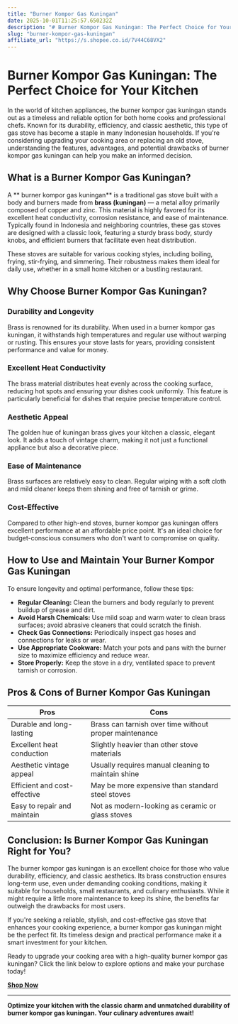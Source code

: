 ```yaml
---
title: "Burner Kompor Gas Kuningan"
date: 2025-10-01T11:25:57.650232Z
description: "# Burner Kompor Gas Kuningan: The Perfect Choice for Your Kitchen..."
slug: "burner-kompor-gas-kuningan"
affiliate_url: "https://s.shopee.co.id/7V44C68VX2"
---
```

# Burner Kompor Gas Kuningan: The Perfect Choice for Your Kitchen

In the world of kitchen appliances, the burner kompor gas kuningan stands out as a timeless and reliable option for both home cooks and professional chefs. Known for its durability, efficiency, and classic aesthetic, this type of gas stove has become a staple in many Indonesian households. If you're considering upgrading your cooking area or replacing an old stove, understanding the features, advantages, and potential drawbacks of burner kompor gas kuningan can help you make an informed decision.

## What is a Burner Kompor Gas Kuningan?

A ** burner kompor gas kuningan** is a traditional gas stove built with a body and burners made from **brass (kuningan)** — a metal alloy primarily composed of copper and zinc. This material is highly favored for its excellent heat conductivity, corrosion resistance, and ease of maintenance. Typically found in Indonesia and neighboring countries, these gas stoves are designed with a classic look, featuring a sturdy brass body, sturdy knobs, and efficient burners that facilitate even heat distribution.

These stoves are suitable for various cooking styles, including boiling, frying, stir-frying, and simmering. Their robustness makes them ideal for daily use, whether in a small home kitchen or a bustling restaurant.

## Why Choose Burner Kompor Gas Kuningan?

### Durability and Longevity

Brass is renowned for its durability. When used in a burner kompor gas kuningan, it withstands high temperatures and regular use without warping or rusting. This ensures your stove lasts for years, providing consistent performance and value for money.

### Excellent Heat Conductivity

The brass material distributes heat evenly across the cooking surface, reducing hot spots and ensuring your dishes cook uniformly. This feature is particularly beneficial for dishes that require precise temperature control.

### Aesthetic Appeal

The golden hue of kuningan brass gives your kitchen a classic, elegant look. It adds a touch of vintage charm, making it not just a functional appliance but also a decorative piece.

### Ease of Maintenance

Brass surfaces are relatively easy to clean. Regular wiping with a soft cloth and mild cleaner keeps them shining and free of tarnish or grime.

### Cost-Effective

Compared to other high-end stoves, burner kompor gas kuningan offers excellent performance at an affordable price point. It's an ideal choice for budget-conscious consumers who don't want to compromise on quality.

## How to Use and Maintain Your Burner Kompor Gas Kuningan

To ensure longevity and optimal performance, follow these tips:

- **Regular Cleaning:** Clean the burners and body regularly to prevent buildup of grease and dirt.
- **Avoid Harsh Chemicals:** Use mild soap and warm water to clean brass surfaces; avoid abrasive cleaners that could scratch the finish.
- **Check Gas Connections:** Periodically inspect gas hoses and connections for leaks or wear.
- **Use Appropriate Cookware:** Match your pots and pans with the burner size to maximize efficiency and reduce wear.
- **Store Properly:** Keep the stove in a dry, ventilated space to prevent tarnish or corrosion.

## Pros & Cons of Burner Kompor Gas Kuningan

| **Pros**                                    | **Cons**                                      |
|----------------------------------------------|------------------------------------------------|
| Durable and long-lasting                   | Brass can tarnish over time without proper maintenance |
| Excellent heat conduction                  | Slightly heavier than other stove materials  |
| Aesthetic vintage appeal                    | Usually requires manual cleaning to maintain shine |
| Efficient and cost-effective               | May be more expensive than standard steel stoves |
| Easy to repair and maintain                | Not as modern-looking as ceramic or glass stoves |

## Conclusion: Is Burner Kompor Gas Kuningan Right for You?

The burner kompor gas kuningan is an excellent choice for those who value durability, efficiency, and classic aesthetics. Its brass construction ensures long-term use, even under demanding cooking conditions, making it suitable for households, small restaurants, and culinary enthusiasts. While it might require a little more maintenance to keep its shine, the benefits far outweigh the drawbacks for most users.

If you're seeking a reliable, stylish, and cost-effective gas stove that enhances your cooking experience, a burner kompor gas kuningan might be the perfect fit. Its timeless design and practical performance make it a smart investment for your kitchen.

Ready to upgrade your cooking area with a high-quality burner kompor gas kuningan? Click the link below to explore options and make your purchase today!

**[Shop Now](https://s.shopee.co.id/7V44C68VX2)**

---

**Optimize your kitchen with the classic charm and unmatched durability of burner kompor gas kuningan. Your culinary adventures await!**